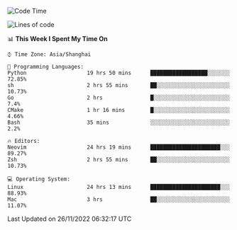 <!--START_SECTION:waka-->
![Code Time](http://img.shields.io/badge/Code%20Time-1%2C026%20hrs%2042%20mins-blue)

![Lines of code](https://img.shields.io/badge/From%20Hello%20World%20I%27ve%20Written-24%20Thousand%20lines%20of%20code-blue)

📊 **This Week I Spent My Time On** 

```text
⌚︎ Time Zone: Asia/Shanghai

💬 Programming Languages: 
Python                   19 hrs 50 mins      ██████████████████░░░░░░░   72.85% 
sh                       2 hrs 55 mins       ██░░░░░░░░░░░░░░░░░░░░░░░   10.73% 
Go                       2 hrs               █░░░░░░░░░░░░░░░░░░░░░░░░   7.4% 
CMake                    1 hr 16 mins        █░░░░░░░░░░░░░░░░░░░░░░░░   4.66% 
Bash                     35 mins             ░░░░░░░░░░░░░░░░░░░░░░░░░   2.2%

🔥 Editors: 
Neovim                   24 hrs 19 mins      ██████████████████████░░░   89.27% 
Zsh                      2 hrs 55 mins       ██░░░░░░░░░░░░░░░░░░░░░░░   10.73%

💻 Operating System: 
Linux                    24 hrs 13 mins      ██████████████████████░░░   88.93% 
Mac                      3 hrs               ██░░░░░░░░░░░░░░░░░░░░░░░   11.07%

```


 Last Updated on 26/11/2022 06:32:17 UTC
<!--END_SECTION:waka-->
